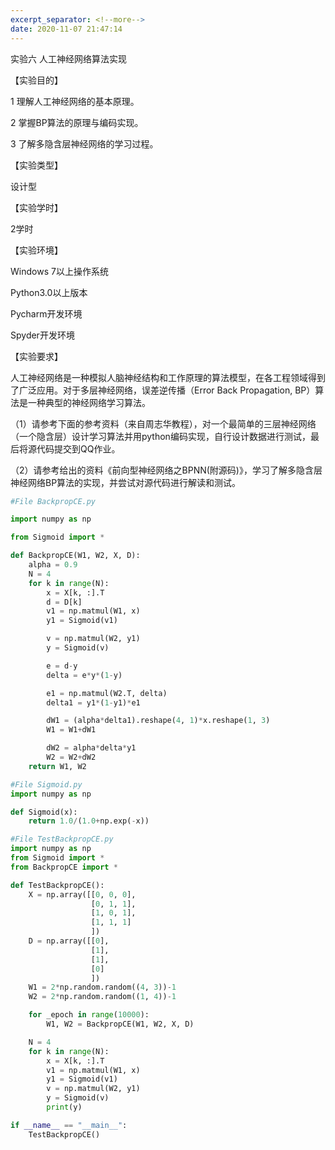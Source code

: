 ```yaml
---
excerpt_separator: <!--more-->
date: 2020-11-07 21:47:14
---
```





实验六 人工神经网络算法实现
<!--more-->

【实验目的】

1 理解人工神经网络的基本原理。

2 掌握BP算法的原理与编码实现。

3 了解多隐含层神经网络的学习过程。

【实验类型】

设计型

【实验学时】

2学时

【实验环境】

Windows 7以上操作系统

Python3.0以上版本

Pycharm开发环境

Spyder开发环境

【实验要求】

人工神经网络是一种模拟人脑神经结构和工作原理的算法模型，在各工程领域得到了广泛应用。对于多层神经网络，误差逆传播（Error
Back Propagation, BP）算法是一种典型的神经网络学习算法。

（1）请参考下面的参考资料（来自周志华教程），对一个最简单的三层神经网络（一个隐含层）设计学习算法并用python编码实现，自行设计数据进行测试，最后将源代码提交到QQ作业。

（2）请参考给出的资料《前向型神经网络之BPNN(附源码)》，学习了解多隐含层神经网络BP算法的实现，并尝试对源代码进行解读和测试。

``` python
#File BackpropCE.py

import numpy as np

from Sigmoid import *

def BackpropCE(W1, W2, X, D):
    alpha = 0.9
    N = 4
    for k in range(N):
        x = X[k, :].T
        d = D[k]
        v1 = np.matmul(W1, x)
        y1 = Sigmoid(v1)

        v = np.matmul(W2, y1)
        y = Sigmoid(v)

        e = d-y
        delta = e*y*(1-y)

        e1 = np.matmul(W2.T, delta)
        delta1 = y1*(1-y1)*e1

        dW1 = (alpha*delta1).reshape(4, 1)*x.reshape(1, 3)
        W1 = W1+dW1

        dW2 = alpha*delta*y1
        W2 = W2+dW2
    return W1, W2
```

``` python
#File Sigmoid.py
import numpy as np

def Sigmoid(x):
    return 1.0/(1.0+np.exp(-x))

```

``` python
#File TestBackpropCE.py
import numpy as np
from Sigmoid import *
from BackpropCE import *

def TestBackpropCE():
    X = np.array([[0, 0, 0],
                  [0, 1, 1],
                  [1, 0, 1],
                  [1, 1, 1]
                  ])
    D = np.array([[0],
                  [1],
                  [1],
                  [0]
                  ])
    W1 = 2*np.random.random((4, 3))-1
    W2 = 2*np.random.random((1, 4))-1

    for _epoch in range(10000):
        W1, W2 = BackpropCE(W1, W2, X, D)

    N = 4
    for k in range(N):
        x = X[k, :].T
        v1 = np.matmul(W1, x)
        y1 = Sigmoid(v1)
        v = np.matmul(W2, y1)
        y = Sigmoid(v)
        print(y)

if __name__ == "__main__":
    TestBackpropCE()

```
